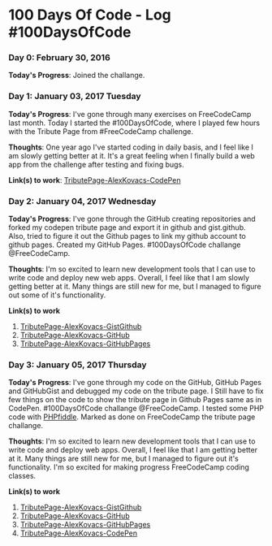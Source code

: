 # 100 Days Of Code - Log #100DaysOfCode

### Day 0: February 30, 2016 

**Today's Progress**: Joined the challange.


### Day 1: January 03, 2017 Tuesday

**Today's Progress**: I've gone through many exercises on FreeCodeCamp last month. Today I started the #100DaysOfCode, where I played few hours with the Tribute Page from #FreeCodeCamp challenge.

**Thoughts**: One year ago I've started coding in daily basis, and I feel like I am slowly getting better at it. It's a great feeling when I finally build a web app from the challenge after testing and fixing bugs. 

**Link(s) to work**: [TributePage-AlexKovacs-CodePen](https://codepen.io/lindakovacs/full/JbgaQg/)


### Day 2: January 04, 2017 Wednesday

**Today's Progress**: I've gone through the GitHub creating repositories and forked my codepen tribute page and export it in github and gist.github. Also, tried to figure it out the Github pages to link my github account to github pages. Created my GitHub Pages. #100DaysOfCode challange @FreeCodeCamp. 

**Thoughts**: I'm so excited to learn new development tools that I can use to write code and deploy new web apps. Overall, I feel like that I am slowly getting better at it. Many things are still new for me, but I managed to figure out some of it's functionality.

**Link(s) to work**
1. [TributePage-AlexKovacs-GistGithub](https://gist.github.com/lindakovacs/db1408c1e3efb98d5aabb97a56c7b452)
2. [TributePage-AlexKovacs-GitHub](https://github.com/lindakovacs/tribute-page-alex-kovacs/tree/master)
3. [TributePage-AlexKovacs-GitHubPages](https://lindakovacs.github.io/index.html)

### Day 3: January 05, 2017 Thursday

**Today's Progress**: I've gone through my code on the GitHub, GitHub Pages and GitHubGist and debugged my code on the tribute page. I Still have to fix few things on the code to show the tribute page in Github Pages same as in CodePen. #100DaysOfCode challange @FreeCodeCamp. I tested some PHP code with [PHPfiddle](http://phpfiddle.org). Marked as done on FreeCodeCamp the tribute page challange.

**Thoughts**: I'm so excited to learn new development tools that I can use to write code and deploy web apps. Overall, I feel like that I am getting better at it. Many things are still new for me, but I managed to figure out it's functionality. I'm so excited for making progress FreeCodeCamp coding classes.

**Link(s) to work**
1. [TributePage-AlexKovacs-GistGithub](https://gist.github.com/lindakovacs/db1408c1e3efb98d5aabb97a56c7b452)
2. [TributePage-AlexKovacs-GitHub](https://github.com/lindakovacs/tribute-page-alex-kovacs/tree/master)
3. [TributePage-AlexKovacs-GitHubPages](https://lindakovacs.github.io/index.html)
4. [TributePage-AlexKovacs-CodePen](https://codepen.io/lindakovacs/full/JbgaQg/)
